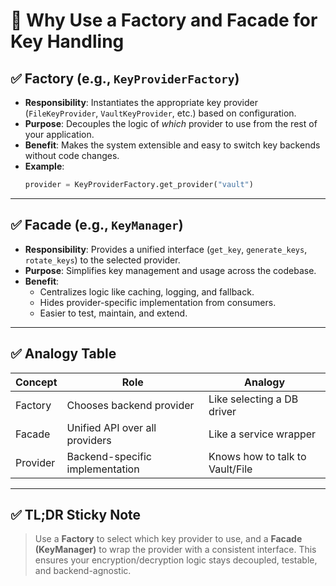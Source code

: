 # 🧠 Why Use a Factory and Facade for Key Handling

## ✅ Factory (e.g., `KeyProviderFactory`)
- **Responsibility**: Instantiates the appropriate key provider (`FileKeyProvider`, `VaultKeyProvider`, etc.) based on configuration.
- **Purpose**: Decouples the logic of *which* provider to use from the rest of your application.
- **Benefit**: Makes the system extensible and easy to switch key backends without code changes.
- **Example**:
  ```python
  provider = KeyProviderFactory.get_provider("vault")
  ```

---

## ✅ Facade (e.g., `KeyManager`)
- **Responsibility**: Provides a unified interface (`get_key`, `generate_keys`, `rotate_keys`) to the selected provider.
- **Purpose**: Simplifies key management and usage across the codebase.
- **Benefit**: 
  - Centralizes logic like caching, logging, and fallback.
  - Hides provider-specific implementation from consumers.
  - Easier to test, maintain, and extend.

---

## ✅ Analogy Table

| Concept   | Role                            | Analogy                     |
|-----------|----------------------------------|-----------------------------|
| Factory   | Chooses backend provider         | Like selecting a DB driver  |
| Facade    | Unified API over all providers   | Like a service wrapper      |
| Provider  | Backend-specific implementation  | Knows how to talk to Vault/File |

---

## ✅ TL;DR Sticky Note
> Use a **Factory** to select which key provider to use, and a **Facade (KeyManager)** to wrap the provider with a consistent interface. This ensures your encryption/decryption logic stays decoupled, testable, and backend-agnostic.